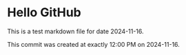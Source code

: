 # Hello GitHub
This is a test markdown file for date 2024-11-16.

This commit was created at exactly 12:00 PM on 2024-11-16.
